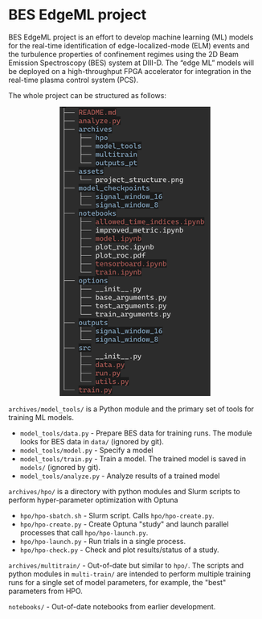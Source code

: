 # BES EdgeML project
BES EdgeML project is an effort to develop machine learning (ML) models for the real-time identification of edge-localized-mode (ELM) events and the turbulence properties of confinement regimes using the 2D Beam Emission Spectroscopy (BES) system at DIII-D. The “edge ML” models will be deployed on a high-throughput FPGA accelerator for integration in the real-time plasma control system (PCS).

The whole project can be structured as follows:
<p align='center'>
    <img src='assets/project_structure.png' alt='project_structure' width='300'/>
</p>

`archives/model_tools/` is a Python module and the primary set of tools for training ML models.

- `model_tools/data.py` - Prepare BES data for training runs.  The module looks for BES data in `data/` (ignored
by git).
- `model_tools/model.py` - Specify a model
- `model_tools/train.py` - Train a model.  The trained model is saved in `models/` (ignored by git).
- `model_tools/analyze.py` - Analyze results of a trained model

`archives/hpo/` is a directory with python modules and Slurm scripts to perform hyper-parameter optimization with Optuna

- `hpo/hpo-sbatch.sh` - Slurm script.  Calls `hpo/hpo-create.py`.
- `hpo/hpo-create.py` - Create Optuna "study" and launch parallel processes that call `hpo/hpo-launch.py`.
- `hpo/hpo-launch.py` - Run trials in a single process.
- `hpo/hpo-check.py` - Check and plot results/status of a study.

`archives/multitrain/` - Out-of-date but similar to `hpo/`.  The scripts and python modules in `multi-train/` are intended
to perform multiple training runs for a single set of model parameters, for example, the "best" parameters from HPO.

`notebooks/` - Out-of-date notebooks from earlier development.
